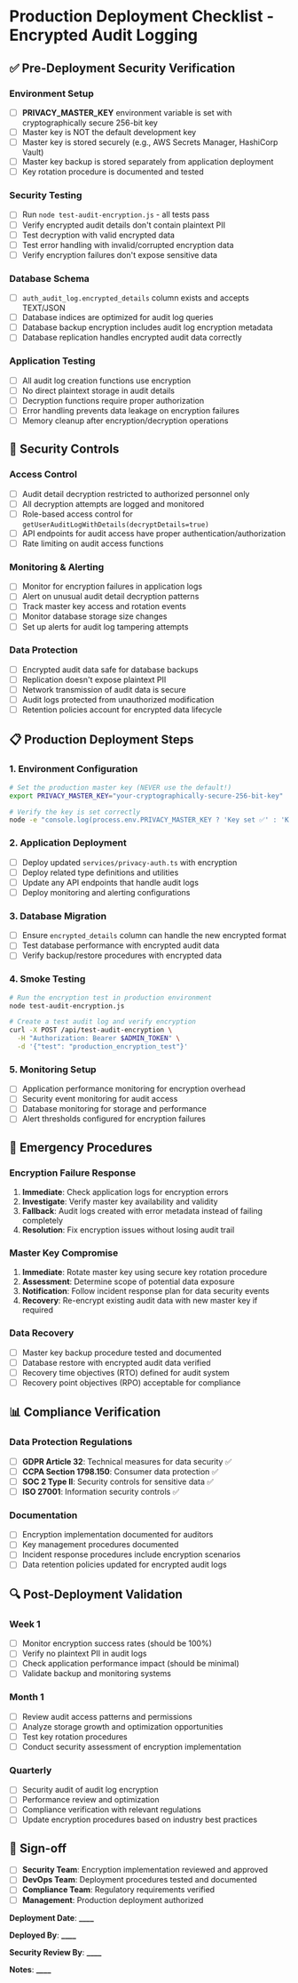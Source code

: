 # Production Deployment Checklist - Encrypted Audit Logging

## ✅ Pre-Deployment Security Verification

### Environment Setup

- [ ] **PRIVACY_MASTER_KEY** environment variable is set with cryptographically secure 256-bit key
- [ ] Master key is NOT the default development key
- [ ] Master key is stored securely (e.g., AWS Secrets Manager, HashiCorp Vault)
- [ ] Master key backup is stored separately from application deployment
- [ ] Key rotation procedure is documented and tested

### Security Testing

- [ ] Run `node test-audit-encryption.js` - all tests pass
- [ ] Verify encrypted audit details don't contain plaintext PII
- [ ] Test decryption with valid encrypted data
- [ ] Test error handling with invalid/corrupted encryption data
- [ ] Verify encryption failures don't expose sensitive data

### Database Schema

- [ ] `auth_audit_log.encrypted_details` column exists and accepts TEXT/JSON
- [ ] Database indices are optimized for audit log queries
- [ ] Database backup encryption includes audit log encryption metadata
- [ ] Database replication handles encrypted audit data correctly

### Application Testing

- [ ] All audit log creation functions use encryption
- [ ] No direct plaintext storage in audit details
- [ ] Decryption functions require proper authorization
- [ ] Error handling prevents data leakage on encryption failures
- [ ] Memory cleanup after encryption/decryption operations

## 🔐 Security Controls

### Access Control

- [ ] Audit detail decryption restricted to authorized personnel only
- [ ] All decryption attempts are logged and monitored
- [ ] Role-based access control for `getUserAuditLogWithDetails(decryptDetails=true)`
- [ ] API endpoints for audit access have proper authentication/authorization
- [ ] Rate limiting on audit access functions

### Monitoring & Alerting

- [ ] Monitor for encryption failures in application logs
- [ ] Alert on unusual audit detail decryption patterns
- [ ] Track master key access and rotation events
- [ ] Monitor database storage size changes
- [ ] Set up alerts for audit log tampering attempts

### Data Protection

- [ ] Encrypted audit data safe for database backups
- [ ] Replication doesn't expose plaintext PII
- [ ] Network transmission of audit data is secure
- [ ] Audit logs protected from unauthorized modification
- [ ] Retention policies account for encrypted data lifecycle

## 📋 Production Deployment Steps

### 1. Environment Configuration

```bash
# Set the production master key (NEVER use the default!)
export PRIVACY_MASTER_KEY="your-cryptographically-secure-256-bit-key"

# Verify the key is set correctly
node -e "console.log(process.env.PRIVACY_MASTER_KEY ? 'Key set ✅' : 'Key missing ❌')"
```

### 2. Application Deployment

- [ ] Deploy updated `services/privacy-auth.ts` with encryption
- [ ] Deploy related type definitions and utilities
- [ ] Update any API endpoints that handle audit logs
- [ ] Deploy monitoring and alerting configurations

### 3. Database Migration

- [ ] Ensure `encrypted_details` column can handle the new encrypted format
- [ ] Test database performance with encrypted audit data
- [ ] Verify backup/restore procedures with encrypted data

### 4. Smoke Testing

```bash
# Run the encryption test in production environment
node test-audit-encryption.js

# Create a test audit log and verify encryption
curl -X POST /api/test-audit-encryption \
  -H "Authorization: Bearer $ADMIN_TOKEN" \
  -d '{"test": "production_encryption_test"}'
```

### 5. Monitoring Setup

- [ ] Application performance monitoring for encryption overhead
- [ ] Security event monitoring for audit access
- [ ] Database monitoring for storage and performance
- [ ] Alert thresholds configured for encryption failures

## 🚨 Emergency Procedures

### Encryption Failure Response

1. **Immediate**: Check application logs for encryption errors
2. **Investigate**: Verify master key availability and validity
3. **Fallback**: Audit logs created with error metadata instead of failing completely
4. **Resolution**: Fix encryption issues without losing audit trail

### Master Key Compromise

1. **Immediate**: Rotate master key using secure key rotation procedure
2. **Assessment**: Determine scope of potential data exposure
3. **Notification**: Follow incident response plan for data security events
4. **Recovery**: Re-encrypt existing audit data with new master key if required

### Data Recovery

- [ ] Master key backup procedure tested and documented
- [ ] Database restore with encrypted audit data verified
- [ ] Recovery time objectives (RTO) defined for audit system
- [ ] Recovery point objectives (RPO) acceptable for compliance

## 📊 Compliance Verification

### Data Protection Regulations

- [ ] **GDPR Article 32**: Technical measures for data security ✅
- [ ] **CCPA Section 1798.150**: Consumer data protection ✅
- [ ] **SOC 2 Type II**: Security controls for sensitive data ✅
- [ ] **ISO 27001**: Information security controls ✅

### Documentation

- [ ] Encryption implementation documented for auditors
- [ ] Key management procedures documented
- [ ] Incident response procedures include encryption scenarios
- [ ] Data retention policies updated for encrypted audit logs

## 🔍 Post-Deployment Validation

### Week 1

- [ ] Monitor encryption success rates (should be 100%)
- [ ] Verify no plaintext PII in audit logs
- [ ] Check application performance impact (should be minimal)
- [ ] Validate backup and monitoring systems

### Month 1

- [ ] Review audit access patterns and permissions
- [ ] Analyze storage growth and optimization opportunities
- [ ] Test key rotation procedures
- [ ] Conduct security assessment of encryption implementation

### Quarterly

- [ ] Security audit of audit log encryption
- [ ] Performance review and optimization
- [ ] Compliance verification with relevant regulations
- [ ] Update encryption procedures based on industry best practices

## 📝 Sign-off

- [ ] **Security Team**: Encryption implementation reviewed and approved
- [ ] **DevOps Team**: Deployment procedures tested and documented
- [ ] **Compliance Team**: Regulatory requirements verified
- [ ] **Management**: Production deployment authorized

**Deployment Date**: ******\_\_\_\_******

**Deployed By**: ******\_\_\_\_******

**Security Review By**: ******\_\_\_\_******

**Notes**: ******\_\_\_\_******
